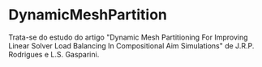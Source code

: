 # DynamicMeshPartition
Trata-se do estudo do artigo "Dynamic Mesh Partitioning For Improving Linear Solver Load Balancing In Compositional Aim Simulations" de J.R.P. Rodrigues e L.S. Gasparini.
